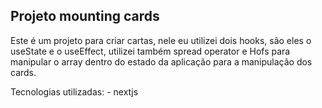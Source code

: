 ## Projeto mounting cards

Este é um projeto para criar cartas, nele eu utilizei dois hooks, são eles o useState e o useEffect, utilizei também spread operator e Hofs para manipular o array dentro do estado da aplicação para a manipulação dos cards.

Tecnologias utilizadas:
    - nextjs